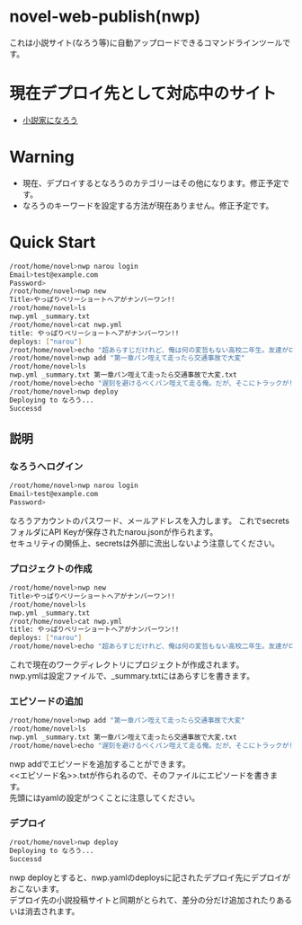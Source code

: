 # novel-web-publish(nwp)
これは小説サイト(なろう等)に自動アップロードできるコマンドラインツールです。

# 現在デプロイ先として対応中のサイト
* [小説家になろう](https://syosetu.com/)

# Warning
* 現在、デプロイするとなろうのカテゴリーはその他になります。修正予定です。
* なろうのキーワードを設定する方法が現在ありません。修正予定です。

# Quick Start
```bash
/root/home/novel>nwp narou login 
Email>test@example.com
Password>
/root/home/novel>nwp new
Title>やっぱりベリーショートヘアがナンバーワン!!
/root/home/novel>ls
nwp.yml _summary.txt
/root/home/novel>cat nwp.yml
title: やっぱりベリーショートヘアがナンバーワン!!
deploys: ["narou"]
/root/home/novel>echo "超あらすじだけれど、俺は何の変哲もない高校二年生。友達がロング派なのでぶっ潰すぜ。ベリーショートヘアって素晴らしい。うぇーい">_summary.txt
/root/home/novel>nwp add "第一章パン咥えて走ったら交通事故で大変"
/root/home/novel>ls
nwp.yml _summary.txt 第一章パン咥えて走ったら交通事故で大変.txt
/root/home/novel>echo "遅刻を避けるべくパン咥えて走る俺。だが、そこにトラックが!!死に際に見たのは運転席にいるロング派の友人だった…。「クッソはめられた…異世界でなりあがって帰ってくるぜ」">>第一章パン咥えて走ったら交通事故で大変.txt
/root/home/novel>nwp deploy
Deploying to なろう...
Successd
```
## 説明
### なろうへログイン
```bash
/root/home/novel>nwp narou login 
Email>test@example.com
Password>
```
なろうアカウントのパスワード、メールアドレスを入力します。
これでsecretsフォルダにAPI Keyが保存されたnarou.jsonが作られます。  
セキュリティの関係上、secretsは外部に流出しないよう注意してください。

### プロジェクトの作成
```bash
/root/home/novel>nwp new
Title>やっぱりベリーショートヘアがナンバーワン!!
/root/home/novel>ls
nwp.yml _summary.txt
/root/home/novel>cat nwp.yml
title: やっぱりベリーショートヘアがナンバーワン!!
deploys: ["narou"]
/root/home/novel>echo "超あらすじだけれど、俺は何の変哲もない高校二年生。友達がロング派なのでぶっ潰すぜ。ベリーショートヘアって素晴らしい。うぇーい">_summary.txt
```
これで現在のワークディレクトリにプロジェクトが作成されます。  
nwp.ymlは設定ファイルで、_summary.txtにはあらすじを書きます。

### エピソードの追加

```bash
/root/home/novel>nwp add "第一章パン咥えて走ったら交通事故で大変"
/root/home/novel>ls
nwp.yml _summary.txt 第一章パン咥えて走ったら交通事故で大変.txt
/root/home/novel>echo "遅刻を避けるべくパン咥えて走る俺。だが、そこにトラックが!!死に際に見たのは運転席にいるロング派の友人だった…。「クッソはめられた…異世界でなりあがって帰ってくるぜ」">>第一章パン咥えて走ったら交通事故で大変.txt
```
nwp addでエピソードを追加することができます。  
<<エピソード名>>.txtが作られるので、そのファイルにエピソードを書きます。   
先頭にはyamlの設定がつくことに注意してください。

### デプロイ
```bash
/root/home/novel>nwp deploy
Deploying to なろう...
Successd
```
nwp deployとすると、nwp.yamlのdeploysに記されたデプロイ先にデプロイがおこないます。  
デプロイ先の小説投稿サイトと同期がとられて、差分の分だけ追加されたりあるいは消去されます。

